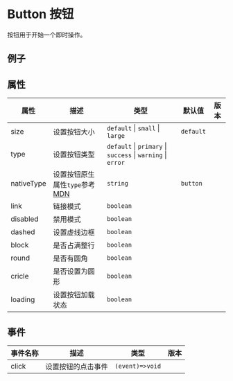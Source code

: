 # Button 按钮

按钮用于开始一个即时操作。


## 例子

<div class="flex flex-col gap-4">

<demo-box src="/button/demos/basic.vue" />

<demo-box src="/button/demos/size.vue" />

<demo-box src="/button/demos/link.vue" />

<demo-box src="/button/demos/disabled.vue" />

<demo-box src="/button/demos/block.vue" />

<demo-box src="/button/demos/round.vue" />

<demo-box src="/button/demos/circle.vue" />
</div>


## 属性

| 属性   | 描述         | 类型                        | 默认值 | 版本 |
|------| ------------ | --------------------------- | ------ | ---- |
| size | 设置按钮大小 | `default` \| `small` \| `large` |   `default`     |      |
| type | 设置按钮类型 | `default` \| `primary`  \| `success` \| `warning` \| `error` |  |      |
| nativeType | 设置按钮原生属性`type`参考[MDN](https://developer.mozilla.org/en-US/docs/Web/HTML/Element/button#attr-type) | `string` | `button` |      |
| link | 链接模式 | `boolean` |        |      |
| disabled | 禁用模式 | `boolean` |        |      |
| dashed | 设置虚线边框 | `boolean` |        |      |
| block | 是否占满整行 | `boolean` |        |      |
| round | 是否有圆角 | `boolean` |        |      |
| cricle | 是否设置为圆形 | `boolean` |        |      |
| loading | 设置按钮加载状态 | `boolean` | | |



## 事件

| 事件名称 | 描述               | 类型            | 版本 |
| -------- | ------------------ | --------------- | ---- |
| click    | 设置按钮的点击事件 | `(event)=>void` |      |

